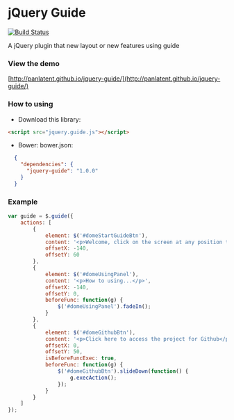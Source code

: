 jQuery Guide
============
[![Build Status](https://travis-ci.org/panlatent/jquery-guide.svg)](https://travis-ci.org/panlatent/jquery-guide)

A jQuery plugin that new layout or new features using guide

### View the demo

[http://panlatent.github.io/jquery-guide/](http://panlatent.github.io/jquery-guide/)

### How to using

+ Download this library:
```html
<script src="jquery.guide.js"></script>
```

+ Bower:
bower.json:
```json
  {
    "dependencies": {
      "jquery-guide": "1.0.0"
    }
  }
```

### Example
```javascript
var guide = $.guide({
	actions: [
		{
			element: $('#domeStartGuideBtn'),
			content: '<p>Welcome, click on the screen at any position to enter the next step</p>',
			offsetX: -140,
			offsetY: 60
		},
		{
			element: $('#domeUsingPanel'),
			content: '<p>How to using...</p>',
			offsetX: -140,
			offsetY: 0,
			beforeFunc: function(g) {
				$('#domeUsingPanel').fadeIn();
			}
		},
		{
			element: $('#domeGithubBtn'),
			content: '<p>Click here to access the project for Github</p>',
			offsetX: 0,
			offsetY: 50,
			isBeforeFuncExec: true,
			beforeFunc: function(g) {
				$('#domeGithubBtn').slideDown(function() {
					g.execAction();
				});
			}
		}
	]
});
```


